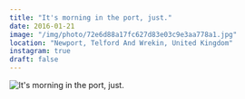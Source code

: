 ```yaml
---
title: "It's morning in the port, just."
date: 2016-01-21
image: "/img/photo/72e6d88a17fc627d83e03c9e3aa778a1.jpg"
location: "Newport, Telford And Wrekin, United Kingdom"
instagram: true
draft: false
---
```


![It's morning in the port, just.](/img/photo/72e6d88a17fc627d83e03c9e3aa778a1.jpg)
